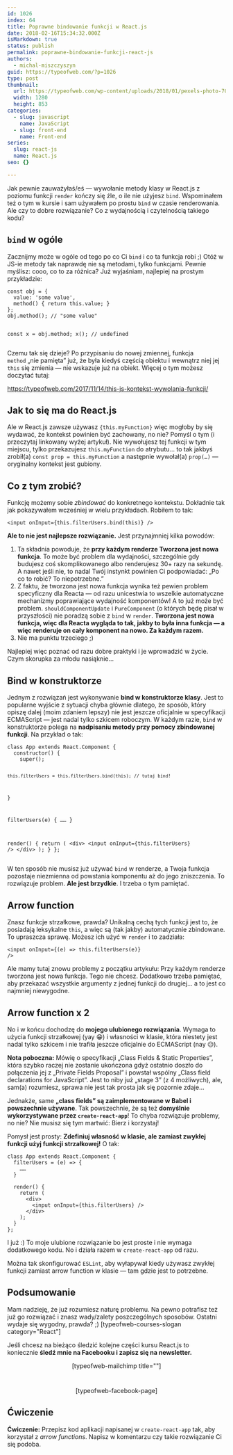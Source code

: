 ```yaml
---
id: 1026
index: 64
title: Poprawne bindowanie funkcji w React.js
date: 2018-02-16T15:34:32.000Z
isMarkdown: true
status: publish
permalink: poprawne-bindowanie-funkcji-react-js
authors:
  - michal-miszczyszyn
guid: https://typeofweb.com/?p=1026
type: post
thumbnail:
  url: https://typeofweb.com/wp-content/uploads/2018/01/pexels-photo-70862.jpeg
  width: 1280
  height: 853
categories:
  - slug: javascript
    name: JavaScript
  - slug: front-end
    name: Front-end
series:
  slug: react-js
  name: React.js
seo: {}

---
```

Jak pewnie zauważyłaś/eś — wywołanie metody klasy w React.js z poziomu funkcji <code>render</code> kończy się źle, o ile nie użyjesz <code>bind</code>. Wspominałem też o tym w kursie i sam używałem po prostu <code>bind</code> w czasie renderowania. Ale czy to dobre rozwiązanie? Co z wydajnością i czytelnością takiego kodu?

<!--more-->
<h2><code>bind</code> w ogóle</h2>
Zacznijmy może w ogóle od tego po co Ci <code>bind</code> i co ta funkcja robi ;) Otóż w JS-ie metody tak naprawdę nie są metodami, tylko funkcjami. Pewnie myślisz: cooo, co to za różnica? Już wyjaśniam, najlepiej na prostym przykładzie:
<pre class="language-javascript"><code>const obj = {
  value: 'some value',
  method() { return this.value; }
};
obj.method(); // "some value"

const x = obj.method;
x(); // undefined</code></pre>
Czemu tak się dzieje? Po przypisaniu do nowej zmiennej, funkcja <code>method</code> „nie pamięta” już, że była kiedyś częścią obiektu i wewnątrz niej jej <code>this</code> się zmienia — nie wskazuje już na obiekt. Więcej o tym możesz doczytać tutaj:

https://typeofweb.com/2017/11/14/this-js-kontekst-wywolania-funkcji/
<h2>Jak to się ma do React.js</h2>
Ale w React.js zawsze używasz <code>{this.myFunction}</code> więc mogłoby by się wydawać, że kontekst powinien być zachowany, no nie? Pomyśl o tym (i przeczytaj linkowany wyżej artykuł). Nie wywołujesz tej funkcji w tym miejscu, tylko przekazujesz <code>this.myFunction</code> do atrybutu… to tak jakbyś zrobił(a) <code>const prop = this.myFunction</code> a następnie wywołał(a) <code>prop(…)</code> — oryginalny kontekst jest gubiony.
<h2>Co z tym zrobić?</h2>
Funkcję możemy sobie <em>zbindować</em> do konkretnego kontekstu. Dokładnie tak jak pokazywałem wcześniej w wielu przykładach. Robiłem to tak:
<pre><code class="language-jsx">&lt;input onInput={this.filterUsers.bind(this)} /&gt;</code></pre>
<strong>Ale to nie jest najlepsze rozwiązanie.</strong> Jest przynajmniej kilka powodów:
<ol>
 	<li>Ta składnia powoduje, że <strong>przy każdym renderze Tworzona jest nowa funkcja</strong>. To może być problem dla wydajności, szczególnie gdy budujesz coś skomplikowanego albo renderujesz 30+ razy na sekundę. A nawet jeśli nie, to nadal Twój instynkt powinien Ci podpowiadać: „Po co to robić? To niepotrzebne.”</li>
 	<li>Z faktu, że tworzona jest nowa funkcja wynika też pewien problem specyficzny dla Reacta — od razu unicestwia to wszelkie automatyczne mechanizmy poprawiające wydajność komponentów! A to już może być problem. <code>shouldComponentUpdate</code> i <code>PureComponent</code> (o których będę pisał w przyszłości) nie poradzą sobie z <code>bind</code> w <code>render</code>. <strong>Tworzona jest nowa funkcja, więc dla Reacta wygląda to tak, jakby to była inna funkcja — a więc renderuje on cały komponent na nowo. Za każdym razem.</strong></li>
 	<li>Nie ma punktu trzeciego ;)</li>
</ol>
Najlepiej więc poznać od razu dobre praktyki i je wprowadzić w życie. Czym skorupka za młodu nasiąknie…
<h2>Bind w konstruktorze</h2>
Jednym z rozwiązań jest wykonywanie <strong>bind w konstruktorze klasy</strong>. Jest to popularne wyjście z sytuacji chyba głównie dlatego, że sposób, który opiszę dalej (moim zdaniem lepszy) nie jest jeszcze oficjalnie w specyfikacji ECMAScript — jest nadal tylko szkicem roboczym. W każdym razie, <code>bind</code> w konstruktorze polega na <strong>nadpisaniu metody przy pomocy zbindowanej funkcji</strong>. Na przykład o tak:
<pre class="language-jsx"><code>class App extends React.Component {
  constructor() {
    super();

    this.filterUsers = this.filterUsers.bind(this); // tutaj bind!
  }

  filterUsers(e) {
    ……
  }

  render() {
    return (
      &lt;div&gt;
        &lt;input onInput={this.filterUsers} /&gt;
      &lt;/div&gt;
    );
  }
};</code></pre>
W ten sposób nie musisz już używać <code>bind</code> w renderze, a Twoja funkcja pozostaje niezmienna od powstania komponentu aż do jego zniszczenia. To rozwiązuje problem. <strong>Ale jest brzydkie</strong>. I trzeba o tym pamiętać.
<h2>Arrow function</h2>
Znasz funkcje strzałkowe, prawda? Unikalną cechą tych funkcji jest to, że posiadają leksykalne <code>this</code>, a więc są (tak jakby) automatycznie zbindowane. To upraszcza sprawę. Możesz ich użyć w <code>render</code> i to zadziała:

<code>&lt;input onInput={(e) =&gt; this.filterUsers(e)} /&gt;</code>

Ale mamy tutaj znowu problemy z początku artykułu: Przy każdym renderze tworzona jest nowa funkcja. Tego nie chcesz. Dodatkowo trzeba pamiętać, aby przekazać wszystkie argumenty z jednej funkcji do drugiej… a to jest co najmniej niewygodne.
<h2>Arrow function x 2</h2>
No i w końcu dochodzę do <strong>mojego ulubionego rozwiązania</strong>. Wymaga to użycia funkcji strzałkowej (yay 😁) i własności w klasie, która niestety jest nadal tylko szkicem i nie trafiła jeszcze oficjalnie do ECMAScript (nay 😥).

<strong>Nota poboczna:</strong> Mówię o specyfikacji „Class Fields &amp; Static Properties”, która szybko raczej nie zostanie ukończona gdyż ostatnio doszło do połączenia jej z „Private Fields Proposal” i powstał wspólny „Class field declarations for JavaScript”. Jest to niby już „stage 3” (z 4 możliwych), ale, sam(a) rozumiesz, sprawa nie jest tak prosta jak się pozornie zdaje…

Jednakże, same <strong>„class fields” są zaimplementowane w Babel i powszechnie używane</strong>. Tak powszechnie, że są też <strong>domyślnie wykorzystywane przez <code>create-react-app</code></strong>! To chyba rozwiązuje problemy, no nie? Nie musisz się tym martwić: Bierz i korzystaj!

Pomysł jest prosty: <strong>Zdefiniuj własność w klasie, ale zamiast zwykłej funkcji użyj funkcji strzałkowej!</strong> O tak:
<pre class="language-jsx"><code>class App extends React.Component {
  filterUsers = (e) =&gt; {
    ……
  }

  render() {
    return (
      &lt;div&gt;
        &lt;input onInput={this.filterUsers} /&gt;
      &lt;/div&gt;
    );
  }
};</code></pre>
I już :) To moje ulubione rozwiązanie bo jest proste i nie wymaga dodatkowego kodu. No i działa razem w <code>create-react-app</code> od razu.
<p class="important">Można tak skonfigurować <code>ESLint</code>, aby wyłapywał kiedy używasz zwykłej funkcji zamiast arrow function w klasie — tam gdzie jest to potrzebne.</p>

<h2>Podsumowanie</h2>
Mam nadzieję, że już rozumiesz naturę problemu. Na pewno potrafisz też już go rozwiązać i znasz wady/zalety poszczególnych sposobów. Ostatni wydaje się wygodny, prawda? ;) [typeofweb-courses-slogan category="React"]

Jeśli chcesz na bieżąco śledzić kolejne części kursu React.js to koniecznie <strong>śledź mnie na Facebooku i zapisz się na newsletter.</strong>
<div style="text-align: center; margin-bottom: 40px;">[typeofweb-mailchimp title=""]</div>
<div style="text-align: center;">[typeofweb-facebook-page]</div>
<h2>Ćwiczenie</h2>
<strong>Ćwiczenie:</strong> Przepisz kod aplikacji napisanej w <code>create-react-app</code> tak, aby korzystał z <em>arrow functions</em>. Napisz w komentarzu czy takie rozwiązanie Ci się podoba.
